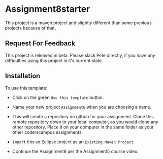 # Assignment8starter


This project is a maven project and slightly different than some previous projects because of that.

## Request For Feedback

This project is released in beta. Please slack Pete directly, if you have any difficulties using this project in it's current state.

## Installation

To use this template:

- Click on the green `Use this template` button.

- Name your new project `Assignment8` when you are choosing a name.

- This will create a repository on github for your assignment. Clone this remote repository down to your local computer, as you would clone any other repository. Place it on your computer in the same folder as your other coderscampus assignments.

- `Import` this an Eclipse project as an `Existing Maven Project`.

- Continue the Assignment8 per the Assignment5 course video.